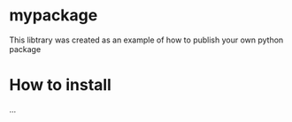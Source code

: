 # mypackage

This libtrary was created as an example of how to publish your own python package

# How to install

...
